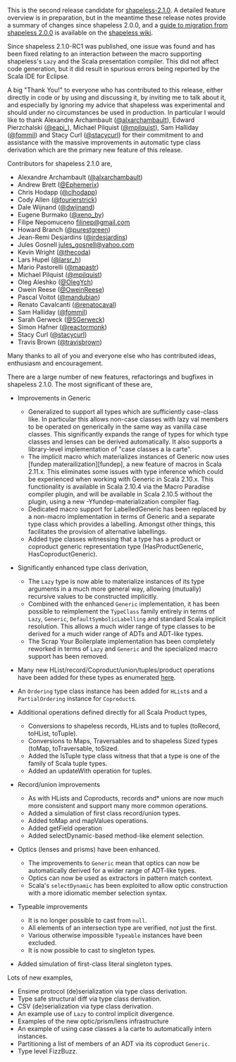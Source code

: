 This is the second release candidate for [shapeless-2.1.0][shapeless]. A
detailed feature overview is in preparation, but in the meantime these
release notes provide a summary of changes since shapeless 2.0.0, and a
[guide to migration from shapeless 2.0.0][migration] is available on the
[shapeless wiki][wiki].

Since shapeless 2.1.0-RC1 was published, one issue was found and has been
fixed relating to an interaction between the macro supporting shapeless's
`Lazy` and the Scala presentation compiler. This did not affect code
generation, but it did result in spurious errors being reported by the Scala
IDE for Eclipse.

A big "Thank You!" to everyone who has contributed to this release, either
directly in code or by using and discussing it, by inviting me to talk about
it, and especially by ignoring my advice that shapeless was experimental and
should under no circumstances be used in production. In particular I would
like to thank Alexandre Archambault ([@alxarchambault][alxarchambault]),
Edward Pierzchalski ([@eapi_][eapi]), Michael Pilquist
([@mpilquist][mpilquist]), Sam Halliday ([@fommil][fommil]) and Stacy Curl
([@stacycurl][stacycurl]) for their commitment to and assistance with the
massive improvements in automatic type class derivation which are the
primary new feature of this release.

[shapeless]: https://github.com/milessabin/shapeless
[migration]: https://github.com/milessabin/shapeless/wiki/Migration-guide:-shapeless-2.0.0-to-2.1.0
[wiki]: https://github.com/milessabin/shapeless/wiki
[alxarchambault]: https://twitter.com/alxarchambault
[eapi]: https://twitter.com/eapi_
[mpilquist]: https://twitter.com/mpilquist
[fommil]: https://twitter.com/fommil
[stacycurl]: https://twitter.com/stacycurl

Contributors for shapeless 2.1.0 are, 

* Alexandre Archambault ([@alxarchambault](https://twitter.com/alxarchambault))
* Andrew Brett ([@Ephemerix](https://twitter.com/Ephemerix))
* Chris Hodapp ([@clhodapp](https://twitter.com/clhodapp))
* Cody Allen ([@fourierstrick](https://twitter.com/fourierstrick))
* Dale Wijnand ([@dwijnand](https://twitter.com/dwijnand))
* Eugene Burmako ([@xeno_by](https://twitter.com/xeno_by))
* Filipe Nepomuceno <filinep@gmail.com>
* Howard Branch ([@purestgreen](https://twitter.com/purestgreen))
* Jean-Remi Desjardins ([@jrdesjardins](https://twitter.com/jrdesjardins))
* Jules Gosnell <jules_gosnell@yahoo.com>
* Kevin Wright ([@thecoda](https://twitter.com/thecoda))
* Lars Hupel ([@larsr_h](https://twitter.com/larsr_h))
* Mario Pastorelli ([@mapastr](https://twitter.com/mapastr))
* Michael Pilquist ([@mpilquist](https://twitter.com/mpilquist))
* Oleg Aleshko ([@OlegYch](https://twitter.com/OlegYch))
* Owein Reese ([@OweinReese](https://twitter.com/OweinReese))
* Pascal Voitot ([@mandubian](https://twitter.com/mandubian))
* Renato Cavalcanti ([@renatocaval](https://twitter.com/renatocaval))
* Sam Halliday ([@fommil](https://twitter.com/fommil))
* Sarah Gerweck ([@SGerweck](https://twitter.com/SGerweck))
* Simon Hafner ([@reactormonk](https://twitter.com/reactormonk))
* Stacy Curl ([@stacycurl](https://twitter.com/stacycurl))
* Travis Brown ([@travisbrown](https://twitter.com/travisbrown))

Many thanks to all of you and everyone else who has contributed ideas,
enthusiasm and encouragement.

There are a large number of new features, refactorings and bugfixes in
shapeless 2.1.0. The most significant of these are,

* Improvements in Generic
    * Generalized to support all types which are sufficiently case-class
      like.  In particular this allows non-case classes with lazy val
      members to be operated on generically in the same way as vanilla case
      classes. This significantly expands the range of types for which type
      classes and lenses can be derived automatically. It also supports a
      library-level implementation of "case classes a la carte".
    * The implicit macro which materializes instances of Generic now uses
      [fundep materailization][fundep], a new feature of macros in Scala
      2.11.x. This eliminates some issues with type inference which could be
      experienced when working with Generic in Scala 2.10.x. This
      functionality is available in Scala 2.10.4 via the Macro Paradise
      compiler plugin, and will be available in Scala 2.10.5 without the
      plugin, using a new -Yfundep-materialization compiler flag.
    * Dedicated macro support for LabelledGeneric has been replaced by a
      non-macro implementation in terms of Generic and a separate type class
      which provides a labelling. Amongst other things, this facilitates the
      provision of alternative labellings.
    * Added type classes witnessing that a type has a product or coproduct
      generic representation type (HasProductGeneric, HasCoproductGeneric).

* Significantly enhanced type class derivation,
    * The `Lazy` type is now able to materialize instances of its type
      arguments in a much more general way, allowing (mutually) recursive
      values to be constructed implicitly.
    * Combined with the enhanced `Generic` implementation, it has been
      possible to reimplement the `TypeClass` family entirely in terms of
      `Lazy`, `Generic`, `DefaultSymbolicLabelling` and standard Scala
      implicit resolution. This allows a much wider range of type classes to
      be derived for a much wider range of ADTs and ADT-like types.
    * The Scrap Your Boilerplate implementation has been completely reworked
      in terms of `Lazy` and `Generic` and the specialized macro support has
      been removed.

* Many new HList/record/Coproduct/union/tuples/product operations have been
  added for these types as enumerated [here][periodictable].

[periodictable]: https://github.com/milessabin/shapeless/wiki/Feature-overview%3A-shapeless-2.1.0#operations-on-hlistsrecordscoproductsunionstuplesproducts

* An `Ordering` type class instance has been added for `HList`s and a
  `PartialOrdering` instance for `Coproduct`s.

* Additional operations defined directly for all Scala Product types,
    * Conversions to shapeless records, HLists and to tuples (toRecord,
      toHList, toTuple).
    * Conversions to Maps, Traversables and to shapeless Sized types
      (toMap, toTraversable, toSized.
    * Added the IsTuple type class witness that that a type is one of the
      family of Scala tuple types.
    * Added an updateWith operation for tuples.

* Record/union improvements
    * As with HLists and Coproducts, records and* unions are now much more
      consistent and support many more common operations.
    * Added a simulation of first class record/union types.
    * Added toMap and mapValues operations.
    * Added getField operation
    * Added selectDynamic-based method-like element selection.

* Optics (lenses and prisms) have been enhanced.
    * The improvements to `Generic` mean that optics can now be
      automatically derived for a wider range of ADT-like types.
    * Optics can now be used as extractors in pattern match context.
    * Scala's `selectDynamic` has been exploited to allow optic
      construction with a more idiomatic member selection syntax.

* Typeable improvements
    * It is no longer possible to cast from `null`.
    * All elements of an intersection type are verified, not just the
      first.
    * Various otherwise impossible `Typeable` instances have been
      excluded.
    * It is now possible to cast to singleton types.

* Added simulation of first-class literal singleton types.

Lots of new examples,

* Ensime protocol (de)serialization via type class derivation.
* Type safe structural diff via type class derivation.
* CSV (de)serialization via type class derivation.
* An example use of `Lazy` to control implicit divergence.
* Examples of the new optic/prism/lens infrastructure
* An example of using case classes a la carte to automatically
  intern instances.
* Partitioning a list of members of an ADT via its coproduct
  `Generic`.
* Type level FizzBuzz.

[ensime]: https://github.com/milessabin/shapeless/blob/master/examples/src/main/scala/shapeless/examples/sexp.scala
[diff]: https://github.com/milessabin/shapeless/blob/master/examples/src/main/scala/shapeless/examples/delta.scala
[csv]: https://github.com/milessabin/shapeless/blob/master/examples/src/main/scala/shapeless/examples/csv.scala
[lazy]: https://github.com/milessabin/shapeless/blob/master/examples/src/main/scala/shapeless/examples/deephlister.scala
[optics]: https://github.com/milessabin/shapeless/blob/master/examples/src/main/scala/shapeless/examples/optics.scala
[alacarte]: https://github.com/milessabin/shapeless/blob/master/examples/src/main/scala/shapeless/examples/alacache.scala
[partition]: https://github.com/milessabin/shapeless/blob/master/examples/src/main/scala/shapeless/examples/partition.scala
[fizzbuzz]: https://github.com/milessabin/shapeless/blob/master/examples/src/main/scala/shapeless/examples/fizzbuzz.scala

